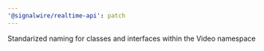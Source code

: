 ```yaml
---
'@signalwire/realtime-api': patch
---
```


Standarized naming for classes and interfaces within the Video namespace
